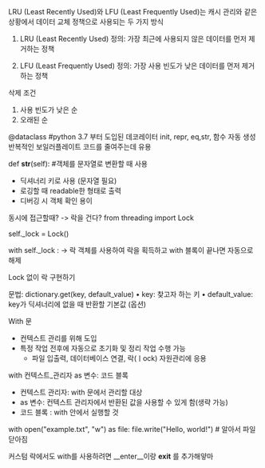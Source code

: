 LRU (Least Recently Used)와 LFU (Least Frequently Used)는 캐시 관리와 같은 상황에서 데이터 교체 정책으로 사용되는 두 가지 방식

1. LRU (Least Recently Used)
정의: 가장 최근에 사용되지 않은 데이터를 먼저 제거하는 정책

2. LFU (Least Frequently Used)
정의: 가장 사용 빈도가 낮은 데이터를 먼저 제거하는 정책


삭제 조건
1. 사용 빈도가 낮은 순
2. 오래된 순


@dataclass #python 3.7 부터 도입된 데코레이터 init, repr, eq,str, 함수 자동 생성
 반복적인 보일러플레이트 코드를 줄여주는데 유용



def __str__(self): #객체를 문자열로 변환할 때 사용

- 딕셔너리 키로 사용 (문자열 필요)
- 로깅할 때 readable한 형태로 출력
- 디버깅 시 객체 확인 용이

동시에 접근할때?
->  락을 건다?
from threading import Lock

self._lock = Lock()

with self._lock :
-> 락 객체를 사용하여 락을 획득하고 with 블록이 끝나면 자동으로 해제


Lock 없이 락 구현하기



문법: dictionary.get(key, default_value)
	•	key: 찾고자 하는 키
	•	default_value: key가 딕셔너리에 없을 때 반환할 기본값 (옵션)


With 문
- 컨텍스트 관리를 위해 도입
- 특정 작업 전후에 자동으로 초기화 및 정리 작업 수행 가능
    -  파일 입출력, 데이터베이스 연결, 락(ㅣock) 자원관리에 응용

with 컨텍스트_관리자 as 변수:
    코드 블록

- 컨텍스트 관리자: with 문에서 관리할 대상
- as 변수: 컨텍스트 관리자에서 반환된 값을 사용할 수 있게 함(생략 가능)
- 코드 블록 : with 안에서 실행할 것 


with open("example.txt", "w") as file:
    file.write("Hello, world!") # 알아서 파일 닫아짐


커스텀 락에서도 with를 사용하려면 __enter__이랑 __exit__ 를 추가해얗마


